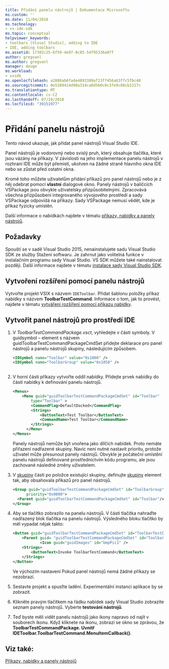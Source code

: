 ```yaml
---
title: Přidání panelu nástrojů | Dokumentace Microsoftu
ms.custom: ''
ms.date: 11/04/2016
ms.technology:
- vs-ide-sdk
ms.topic: conceptual
helpviewer_keywords:
- toolbars [Visual Studio], adding to IDE
- IDE, adding toolbars
ms.assetid: 17302c25-6f59-4e97-8c85-54f95336a07f
author: gregvanl
ms.author: gregvanl
manager: douge
ms.workload:
- vssdk
ms.openlocfilehash: a2888ab6fade4893389af23ff456a63ffc5fbc40
ms.sourcegitcommit: 0e5289414d90a314ca0d560c0c3fe9c88cb2217c
ms.translationtype: MT
ms.contentlocale: cs-CZ
ms.lasthandoff: 07/19/2018
ms.locfileid: "39151977"
---
```

# <a name="add-a-toolbar"></a>Přidání panelu nástrojů
Tento návod ukazuje, jak přidat panel nástrojů Visual Studio IDE.  
  
 Panel nástrojů je vodorovný nebo svislý pruh, který obsahuje tlačítka, které jsou vázány na příkazy. V závislosti na jeho implementace panelu nástrojů v rozhraní IDE může být přemístí, ukotven na žádné straně hlavního okna IDE nebo se zůstat před ostatní okna.  
  
 Kromě toho můžete uživatelům přidání příkazů pro panel nástrojů nebo je z něj odebrat pomocí **vlastní** dialogové okno. Panely nástrojů v balíčcích VSPackage jsou obvykle uživatelsky přizpůsobitelnými. Zpracovává všechna přizpůsobení integrovaného vývojového prostředí a sady VSPackage odpovídá na příkazy. Sady VSPackage nemusí vědět, kde je příkaz fyzicky umístěn.  
  
 Další informace o nabídkách najdete v tématu [příkazy, nabídky a panely nástrojů](../extensibility/internals/commands-menus-and-toolbars.md).  
  
## <a name="prerequisites"></a>Požadavky  
 Spouští se v sadě Visual Studio 2015, nenainstalujete sadu Visual Studio SDK ze služby Stažení softwaru. Je zahrnut jako volitelná funkce v instalačním programu sady Visual Studio. VS SDK můžete také nainstalovat později. Další informace najdete v tématu [instalace sady Visual Studio SDK](../extensibility/installing-the-visual-studio-sdk.md).  
  
## <a name="create-an-extension-with-a-toolbar"></a>Vytvoření rozšíření pomocí panelu nástrojů  
 Vytvořte projekt VSIX s názvem `IDEToolbar`. Přidat šablonu položky příkaz nabídky s názvem **ToolbarTestCommand**. Informace o tom, jak to provést, najdete v tématu [vytváření rozšíření pomocí příkazu nabídky](../extensibility/creating-an-extension-with-a-menu-command.md).  
  
## <a name="create-a-toolbar-for-the-ide"></a>Vytvořit panel nástrojů pro prostředí IDE  
  
1.  V *ToolbarTestCommandPackage.vsct*, vyhledejte v části symboly. V guidsymbol – element s názvem guidToolbarTestCommandPackageCmdSet přidejte deklarace pro panel nástrojů a panelu nástrojů skupiny, následujícím způsobem.  
  
    ```xml  
    <IDSymbol name="Toolbar" value="0x1000" />  
    <IDSymbol name="ToolbarGroup" value="0x1050" />  
  
    ```  
  
2.  V horní části příkazy vytvořte oddíl nabídky. Přidejte prvek nabídky do části nabídky k definování panelu nástrojů.  
  
    ```xml  
    <Menus>  
        <Menu guid="guidToolbarTestCommandPackageCmdSet" id="Toolbar"  
            type="Toolbar" >  
            <CommandFlag>DefaultDocked</CommandFlag>  
            <Strings>  
                <ButtonText>Test Toolbar</ButtonText>  
                <CommandName>Test Toolbar</CommandName>  
            </Strings>  
          </Menu>  
    </Menus>  
    ```  
  
     Panely nástrojů nemůže být vnořena jako dílčích nabídek. Proto nemáte přiřazení nadřazené skupiny. Navíc není nutné nastavit prioritu, protože uživatel může přesunout panely nástrojů. Obvykle je počáteční umístění panelu nástrojů definované prostřednictvím kódu programu, ale jsou zachované následné změny uživatelem.  
  
3.  V [skupiny](../extensibility/groups-element.md) části po položce existující skupiny, definujte [skupiny](../extensibility/group-element.md) element tak, aby obsahovala příkazů pro panel nástrojů.  
  
    ```xml  
    <Group guid="guidToolbarTestCommandPackageCmdSet" id="ToolbarGroup"  
          priority="0x0000">  
      <Parent guid="guidToolbarTestCommandPackageCmdSet" id="Toolbar"/>  
    </Group>  
    ```  
  
4.  Aby se tlačítko zobrazilo na panelu nástrojů. V části tlačítka nahraďte nadřazený blok tlačítka na panelu nástrojů. Výsledného bloku tlačítko by měl vypadat nějak takto:  
  
    ```xml  
    <Button guid="guidToolbarTestCommandPackageCmdSet" id="ToolbarTestCommandId" priority="0x0100" type="Button">  
        <Parent guid= "guidToolbarTestCommandPackageCmdSet" id="ToolbarGroup" />  
                <Icon guid="guidImages" id="bmpPic1" />  
        <Strings>  
            <ButtonText>Invoke ToolbarTestCommand</ButtonText>  
        </Strings>  
    </Button>  
    ```  
  
     Ve výchozím nastavení Pokud panel nástrojů nemá žádné příkazy se nezobrazí.  
  
5.  Sestavte projekt a spusťte ladění. Experimentální instanci aplikace by se zobrazit.  
  
6.  Klikněte pravým tlačítkem na řádku nabídek sady Visual Studio zobrazíte seznam panely nástrojů. Vyberte **testování nástrojů**.  
  
7.  Teď byste měli vidět panelu nástrojů jako ikony napravo od najít v souborech ikonu. Když kliknete na ikonu, zobrazí se okno se zprávou, že **ToolbarTestCommandPackage. Uvnitř IDEToolbar.ToolbarTestCommand.MenuItemCallback()**.  
  
## <a name="see-also"></a>Viz také:  
 [Příkazy, nabídky a panely nástrojů](../extensibility/internals/commands-menus-and-toolbars.md)